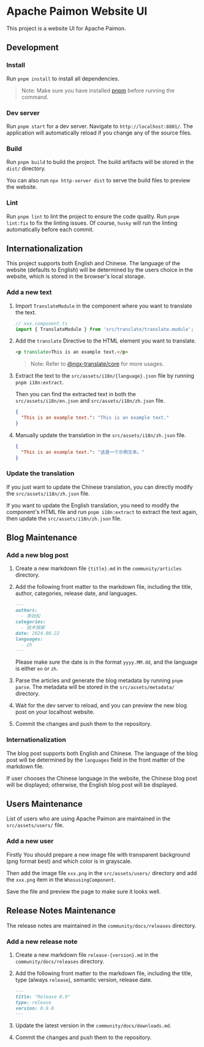 # Apache Paimon Website UI

This project is a website UI for Apache Paimon.

## Development

### Install

Run `pnpm install` to install all dependencies.

> Note: Make sure you have installed [pnpm](https://pnpm.io/) before running the command.

### Dev server

Run `pnpm start` for a dev server. Navigate to `http://localhost:8801/`. The application will automatically reload if you change any of the source files.

### Build

Run `pnpm build` to build the project. The build artifacts will be stored in the `dist/` directory.

You can also run `npx http-server dist` to serve the build files to preview the website.

### Lint

Run `pnpm lint` to lint the project to ensure the code quality. Run `pnpm lint:fix` to fix the linting issues. Of course, `husky` will run the linting automatically before each commit.

## Internationalization

This project supports both English and Chinese. The language of the website (defaults to English) will be determined by the users choice in the website, which is stored in the browser's local storage.

### Add a new text

1. Import `TranslateModule` in the component where you want to translate the text.

    ```typescript
   // xxx.component.ts
    import { TranslateModule } from 'src/translate/translate.module';
    ```

2. Add the `translate` Directive to the HTML element you want to translate.

    ```html
    <p translate>This is an example text.</p>
    ```
   
    > Note: Refer to [@ngx-translate/core](https://github.com/ngx-translate/core) for more usages.

3. Extract the text to the `src/assets/i18n/{language}.json` file by running `pnpm i18n:extract`. 

    Then you can find the extracted text in both the `src/assets/i18n/en.json` and `src/assets/i18n/zh.json` file.

    ```json
    {
      "This is an example text.": "This is an example text."
    }
    ```
   
4. Manually update the translation in the `src/assets/i18n/zh.json` file.

    ```json
    {
      "This is an example text.": "这是一个示例文本。"
    }
    ```

### Update the translation

If you just want to update the Chinese translation, you can directly modify the `src/assets/i18n/zh.json` file.

If you want to update the English translation, you need to modify the component's HTML file and run `pnpm i18n:extract` to extract the text again, then update the `src/assets/i18n/zh.json` file.

## Blog Maintenance

### Add a new blog post

1. Create a new markdown file `{title}.md` in the `community/articles` directory.
2. Add the following front matter to the markdown file, including the title, author, categories, release date, and languages.

    ```markdown
    ---
    authors:
      - 李劲松
    categories:
      - 技术探索
    date: 2024.08.22
    languages:
      - zh
    ---
    ```

   Please make sure the date is in the format `yyyy.MM.dd`, and the language is either `en` or `zh`.

3. Parse the articles and generate the blog metadata by running `pnpm parse`. The metadata will be stored in the `src/assets/metadata/` directory.
4. Wait for the dev server to reload, and you can preview the new blog post on your localhost website.
5. Commit the changes and push them to the repository.

### Internationalization

The blog post supports both English and Chinese. The language of the blog post will be determined by the `languages` field in the front matter of the markdown file.

If user chooses the Chinese language in the website, the Chinese blog post will be displayed; otherwise, the English blog post will be displayed.

## Users Maintenance

List of users who are using Apache Paimon are maintained in the `src/assets/users/` file.

### Add a new user

Firstly You should prepare a new image file with transparent background (png format best) and which color is in grayscale.

Then add the image file `xxx.png` in the `src/assets/users/` directory and add the `xxx.png` item in the `WhosusingComponent`.

Save the file and preview the page to make sure it looks well.

## Release Notes Maintenance

The release notes are maintained in the `community/docs/releases` directory.

### Add a new release note

1. Create a new markdown file `release-{version}.md` in the `community/docs/releases` directory.
2. Add the following front matter to the markdown file, including the title, type (always `release`), semantic version, release date.

    ```markdown
    ---
    title: "Release 0.9"
    type: release
    version: 0.9.0
    ---
    ```
3. Update the latest version in the `community/docs/downloads.md`.
4. Commit the changes and push them to the repository.
